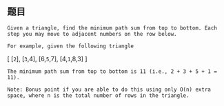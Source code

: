 ## 题目
    Given a triangle, find the minimum path sum from top to bottom. Each step you may move to adjacent numbers on the row below.

    For example, given the following triangle

[
     [`2`],
    [`3`,4],
   [6,`5`,7],
  [4,`1`,8,3]
]

    The minimum path sum from top to bottom is 11 (i.e., 2 + 3 + 5 + 1 = 11).

    Note: Bonus point if you are able to do this using only O(n) extra space, where n is the total number of rows in the triangle.